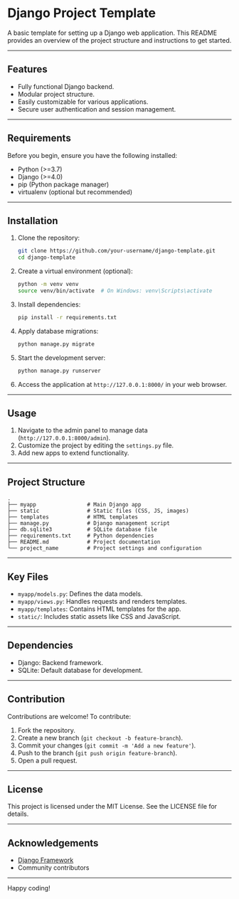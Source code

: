 # Django Project Template

A basic template for setting up a Django web application. This README provides an overview of the project structure and instructions to get started.

---

## Features

- Fully functional Django backend.
- Modular project structure.
- Easily customizable for various applications.
- Secure user authentication and session management.

---

## Requirements

Before you begin, ensure you have the following installed:

- Python (>=3.7)
- Django (>=4.0)
- pip (Python package manager)
- virtualenv (optional but recommended)

---

## Installation

1. Clone the repository:
   ```bash
   git clone https://github.com/your-username/django-template.git
   cd django-template
   ```

2. Create a virtual environment (optional):
   ```bash
   python -m venv venv
   source venv/bin/activate  # On Windows: venv\Scripts\activate
   ```

3. Install dependencies:
   ```bash
   pip install -r requirements.txt
   ```

4. Apply database migrations:
   ```bash
   python manage.py migrate
   ```

5. Start the development server:
   ```bash
   python manage.py runserver
   ```

6. Access the application at `http://127.0.0.1:8000/` in your web browser.

---

## Usage

1. Navigate to the admin panel to manage data (`http://127.0.0.1:8000/admin`).
2. Customize the project by editing the `settings.py` file.
3. Add new apps to extend functionality.

---

## Project Structure

```
.
├── myapp                # Main Django app
├── static               # Static files (CSS, JS, images)
├── templates            # HTML templates
├── manage.py            # Django management script
├── db.sqlite3           # SQLite database file
├── requirements.txt     # Python dependencies
├── README.md            # Project documentation
└── project_name         # Project settings and configuration
```

---

## Key Files

- `myapp/models.py`: Defines the data models.
- `myapp/views.py`: Handles requests and renders templates.
- `myapp/templates`: Contains HTML templates for the app.
- `static/`: Includes static assets like CSS and JavaScript.

---

## Dependencies

- Django: Backend framework.
- SQLite: Default database for development.

---

## Contribution

Contributions are welcome! To contribute:

1. Fork the repository.
2. Create a new branch (`git checkout -b feature-branch`).
3. Commit your changes (`git commit -m 'Add a new feature'`).
4. Push to the branch (`git push origin feature-branch`).
5. Open a pull request.

---

## License

This project is licensed under the MIT License. See the LICENSE file for details.

---

## Acknowledgements

- [Django Framework](https://www.djangoproject.com/)
- Community contributors

---

Happy coding!
